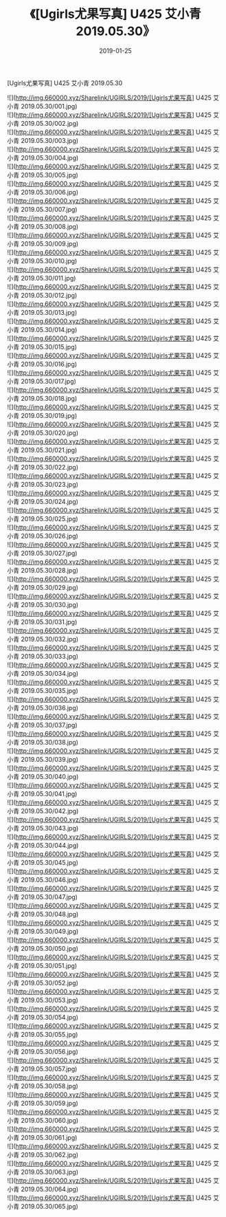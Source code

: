 ﻿---
layout: post
title:  《[Ugirls尤果写真] U425 艾小青 2019.05.30》
date:   2019-01-25
img: http://img.660000.xyz/Sharelink/UGIRLS/2019/[Ugirls尤果写真] U425 艾小青 2019.05.30/000.jpg
categories: [美女, 清纯, 唯美]
---

[Ugirls尤果写真] U425 艾小青 2019.05.30

 ![](http://img.660000.xyz/Sharelink/UGIRLS/2019/[Ugirls尤果写真] U425 艾小青 2019.05.30/001.jpg) <br>![](http://img.660000.xyz/Sharelink/UGIRLS/2019/[Ugirls尤果写真] U425 艾小青 2019.05.30/002.jpg) <br>![](http://img.660000.xyz/Sharelink/UGIRLS/2019/[Ugirls尤果写真] U425 艾小青 2019.05.30/003.jpg) <br>![](http://img.660000.xyz/Sharelink/UGIRLS/2019/[Ugirls尤果写真] U425 艾小青 2019.05.30/004.jpg) <br>![](http://img.660000.xyz/Sharelink/UGIRLS/2019/[Ugirls尤果写真] U425 艾小青 2019.05.30/005.jpg) <br>![](http://img.660000.xyz/Sharelink/UGIRLS/2019/[Ugirls尤果写真] U425 艾小青 2019.05.30/006.jpg) <br>![](http://img.660000.xyz/Sharelink/UGIRLS/2019/[Ugirls尤果写真] U425 艾小青 2019.05.30/007.jpg) <br>![](http://img.660000.xyz/Sharelink/UGIRLS/2019/[Ugirls尤果写真] U425 艾小青 2019.05.30/008.jpg) <br>![](http://img.660000.xyz/Sharelink/UGIRLS/2019/[Ugirls尤果写真] U425 艾小青 2019.05.30/009.jpg) <br>![](http://img.660000.xyz/Sharelink/UGIRLS/2019/[Ugirls尤果写真] U425 艾小青 2019.05.30/010.jpg) <br>![](http://img.660000.xyz/Sharelink/UGIRLS/2019/[Ugirls尤果写真] U425 艾小青 2019.05.30/011.jpg) <br>![](http://img.660000.xyz/Sharelink/UGIRLS/2019/[Ugirls尤果写真] U425 艾小青 2019.05.30/012.jpg) <br>![](http://img.660000.xyz/Sharelink/UGIRLS/2019/[Ugirls尤果写真] U425 艾小青 2019.05.30/013.jpg) <br>![](http://img.660000.xyz/Sharelink/UGIRLS/2019/[Ugirls尤果写真] U425 艾小青 2019.05.30/014.jpg) <br>![](http://img.660000.xyz/Sharelink/UGIRLS/2019/[Ugirls尤果写真] U425 艾小青 2019.05.30/015.jpg) <br>![](http://img.660000.xyz/Sharelink/UGIRLS/2019/[Ugirls尤果写真] U425 艾小青 2019.05.30/016.jpg) <br>![](http://img.660000.xyz/Sharelink/UGIRLS/2019/[Ugirls尤果写真] U425 艾小青 2019.05.30/017.jpg) <br>![](http://img.660000.xyz/Sharelink/UGIRLS/2019/[Ugirls尤果写真] U425 艾小青 2019.05.30/018.jpg) <br>![](http://img.660000.xyz/Sharelink/UGIRLS/2019/[Ugirls尤果写真] U425 艾小青 2019.05.30/019.jpg) <br>![](http://img.660000.xyz/Sharelink/UGIRLS/2019/[Ugirls尤果写真] U425 艾小青 2019.05.30/020.jpg) <br>![](http://img.660000.xyz/Sharelink/UGIRLS/2019/[Ugirls尤果写真] U425 艾小青 2019.05.30/021.jpg) <br>![](http://img.660000.xyz/Sharelink/UGIRLS/2019/[Ugirls尤果写真] U425 艾小青 2019.05.30/022.jpg) <br>![](http://img.660000.xyz/Sharelink/UGIRLS/2019/[Ugirls尤果写真] U425 艾小青 2019.05.30/023.jpg) <br>![](http://img.660000.xyz/Sharelink/UGIRLS/2019/[Ugirls尤果写真] U425 艾小青 2019.05.30/024.jpg) <br>![](http://img.660000.xyz/Sharelink/UGIRLS/2019/[Ugirls尤果写真] U425 艾小青 2019.05.30/025.jpg) <br>![](http://img.660000.xyz/Sharelink/UGIRLS/2019/[Ugirls尤果写真] U425 艾小青 2019.05.30/026.jpg) <br>![](http://img.660000.xyz/Sharelink/UGIRLS/2019/[Ugirls尤果写真] U425 艾小青 2019.05.30/027.jpg) <br>![](http://img.660000.xyz/Sharelink/UGIRLS/2019/[Ugirls尤果写真] U425 艾小青 2019.05.30/028.jpg) <br>![](http://img.660000.xyz/Sharelink/UGIRLS/2019/[Ugirls尤果写真] U425 艾小青 2019.05.30/029.jpg) <br>![](http://img.660000.xyz/Sharelink/UGIRLS/2019/[Ugirls尤果写真] U425 艾小青 2019.05.30/030.jpg) <br>![](http://img.660000.xyz/Sharelink/UGIRLS/2019/[Ugirls尤果写真] U425 艾小青 2019.05.30/031.jpg) <br>![](http://img.660000.xyz/Sharelink/UGIRLS/2019/[Ugirls尤果写真] U425 艾小青 2019.05.30/032.jpg) <br>![](http://img.660000.xyz/Sharelink/UGIRLS/2019/[Ugirls尤果写真] U425 艾小青 2019.05.30/033.jpg) <br>![](http://img.660000.xyz/Sharelink/UGIRLS/2019/[Ugirls尤果写真] U425 艾小青 2019.05.30/034.jpg) <br>![](http://img.660000.xyz/Sharelink/UGIRLS/2019/[Ugirls尤果写真] U425 艾小青 2019.05.30/035.jpg) <br>![](http://img.660000.xyz/Sharelink/UGIRLS/2019/[Ugirls尤果写真] U425 艾小青 2019.05.30/036.jpg) <br>![](http://img.660000.xyz/Sharelink/UGIRLS/2019/[Ugirls尤果写真] U425 艾小青 2019.05.30/037.jpg) <br>![](http://img.660000.xyz/Sharelink/UGIRLS/2019/[Ugirls尤果写真] U425 艾小青 2019.05.30/038.jpg) <br>![](http://img.660000.xyz/Sharelink/UGIRLS/2019/[Ugirls尤果写真] U425 艾小青 2019.05.30/039.jpg) <br>![](http://img.660000.xyz/Sharelink/UGIRLS/2019/[Ugirls尤果写真] U425 艾小青 2019.05.30/040.jpg) <br>![](http://img.660000.xyz/Sharelink/UGIRLS/2019/[Ugirls尤果写真] U425 艾小青 2019.05.30/041.jpg) <br>![](http://img.660000.xyz/Sharelink/UGIRLS/2019/[Ugirls尤果写真] U425 艾小青 2019.05.30/042.jpg) <br>![](http://img.660000.xyz/Sharelink/UGIRLS/2019/[Ugirls尤果写真] U425 艾小青 2019.05.30/043.jpg) <br>![](http://img.660000.xyz/Sharelink/UGIRLS/2019/[Ugirls尤果写真] U425 艾小青 2019.05.30/044.jpg) <br>![](http://img.660000.xyz/Sharelink/UGIRLS/2019/[Ugirls尤果写真] U425 艾小青 2019.05.30/045.jpg) <br>![](http://img.660000.xyz/Sharelink/UGIRLS/2019/[Ugirls尤果写真] U425 艾小青 2019.05.30/046.jpg) <br>![](http://img.660000.xyz/Sharelink/UGIRLS/2019/[Ugirls尤果写真] U425 艾小青 2019.05.30/047.jpg) <br>![](http://img.660000.xyz/Sharelink/UGIRLS/2019/[Ugirls尤果写真] U425 艾小青 2019.05.30/048.jpg) <br>![](http://img.660000.xyz/Sharelink/UGIRLS/2019/[Ugirls尤果写真] U425 艾小青 2019.05.30/049.jpg) <br>![](http://img.660000.xyz/Sharelink/UGIRLS/2019/[Ugirls尤果写真] U425 艾小青 2019.05.30/050.jpg) <br>![](http://img.660000.xyz/Sharelink/UGIRLS/2019/[Ugirls尤果写真] U425 艾小青 2019.05.30/051.jpg) <br>![](http://img.660000.xyz/Sharelink/UGIRLS/2019/[Ugirls尤果写真] U425 艾小青 2019.05.30/052.jpg) <br>![](http://img.660000.xyz/Sharelink/UGIRLS/2019/[Ugirls尤果写真] U425 艾小青 2019.05.30/053.jpg) <br>![](http://img.660000.xyz/Sharelink/UGIRLS/2019/[Ugirls尤果写真] U425 艾小青 2019.05.30/054.jpg) <br>![](http://img.660000.xyz/Sharelink/UGIRLS/2019/[Ugirls尤果写真] U425 艾小青 2019.05.30/055.jpg) <br>![](http://img.660000.xyz/Sharelink/UGIRLS/2019/[Ugirls尤果写真] U425 艾小青 2019.05.30/056.jpg) <br>![](http://img.660000.xyz/Sharelink/UGIRLS/2019/[Ugirls尤果写真] U425 艾小青 2019.05.30/057.jpg) <br>![](http://img.660000.xyz/Sharelink/UGIRLS/2019/[Ugirls尤果写真] U425 艾小青 2019.05.30/058.jpg) <br>![](http://img.660000.xyz/Sharelink/UGIRLS/2019/[Ugirls尤果写真] U425 艾小青 2019.05.30/059.jpg) <br>![](http://img.660000.xyz/Sharelink/UGIRLS/2019/[Ugirls尤果写真] U425 艾小青 2019.05.30/060.jpg) <br>![](http://img.660000.xyz/Sharelink/UGIRLS/2019/[Ugirls尤果写真] U425 艾小青 2019.05.30/061.jpg) <br>![](http://img.660000.xyz/Sharelink/UGIRLS/2019/[Ugirls尤果写真] U425 艾小青 2019.05.30/062.jpg) <br>![](http://img.660000.xyz/Sharelink/UGIRLS/2019/[Ugirls尤果写真] U425 艾小青 2019.05.30/063.jpg) <br>![](http://img.660000.xyz/Sharelink/UGIRLS/2019/[Ugirls尤果写真] U425 艾小青 2019.05.30/064.jpg) <br>![](http://img.660000.xyz/Sharelink/UGIRLS/2019/[Ugirls尤果写真] U425 艾小青 2019.05.30/065.jpg) <br>